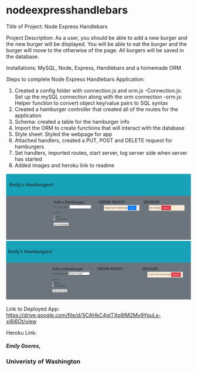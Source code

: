# nodeexpresshandlebars
Title of Project: Node Express Handlebars

Project Description: As a user, you should be able to add a new burger and the new burger will be displayed. You will be able to eat the burger and the burger will move to the otherwise of the page. All burgers will be saved in the database.

Installations: MySQL, Node, Express, Handlebars and a homemade ORM

Steps to complete Node Express Handlebars Application:
1. Created a config folder with connection.js and orm.js
    -Connection.js: Set up the mySQL connection along with the orm connection
    -orm.js: Helper function to convert object key/value pairs to SQL syntax
2. Created a hamburger controller that created all of the routes for the application
3. Schema: created a table for the hamburger info
4. Import the ORM to create functions that will interact with the database
5. Style sheet: Styled the webpage for app
6. Attached handlers, created a PUT, POST and DELETE request for hamburgers
7. Set handlers, imported routes, start server, log server side when server has started
8. Added images and heroku link to readme



![Hamburger](https://github.com/emilygoeres/nodeexpresshandlebars/blob/main/hamburger.PNG)
![Hamburger](https://github.com/emilygoeres/nodeexpresshandlebars/blob/main/hamburger1.PNG)

Link to Deployed App: https://drive.google.com/file/d/1jCAHkC4gITXp9IM2My9YguLs-xi6i6Ot/view

<!-- Heroku link -->
Heroku Link: 

##### Emily Goeres, 
### Univeristy of Washington